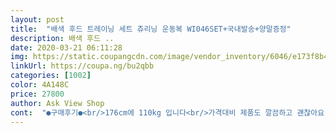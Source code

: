 ```yaml
---
layout: post 
title:  "배색 후드 트레이닝 세트 츄리닝 운동복 WI046SET+국내발송+양말증정" 
description: 배색 후드 ..
date: 2020-03-21 06:11:28 
img: https://static.coupangcdn.com/image/vendor_inventory/6046/e173f8b4e155852935920b8c8b64fbedbee3ff532261cbcb0bba841a3c20.jpg 
linkUrl: https://coupa.ng/bu2qbb 
categories: [1002] 
color: 4A148C 
price: 27800 
author: Ask View Shop 
cont:  "●구매후기●<br/>176cm에 110kg 입니다<br/>가격대비 제품도 깔끔하고 괜찮아요.<br/><br/>디자인 싸이즈 모두 만족 합니다<br/>막상 보고 입어보니 밑단은 길고<br/>봄~초여름, 그리고 늦가을 정도까지 입을수 있을거 같네요~<br/>사업 번창 하세요.<br/>.<br/>재구매 의사 있는 제품입니다<br/>사이즈 115네이비 주문했습니다.<br/><br/>사이즈는 주문하실분들 참조가 되셨으면 합니다~<br/>상의는 여유가 제법 있는편이고,<br/>엉덩이 부분이 올라가서<br/>옷은 봄,가을,겨울 표기되있는데 생각보다 얇아 겨울엔 못입겠고,<br/>잘입을께요~<br/>착용감은 좀 그래요<br/>하의는 보시는것처럼 딱 맞네요.<br/><br/>" 
---
```

